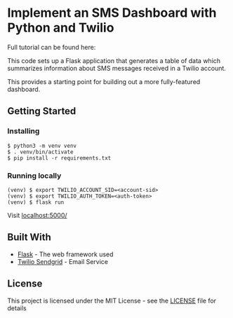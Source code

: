 # Implement an SMS Dashboard with Python and Twilio 

Full tutorial can be found here: 

This code sets up a Flask application that generates a table of data which
summarizes information about SMS messages received in a Twilio account.

This provides a starting point for building out a more fully-featured
dashboard.

## Getting Started

### Installing

```
$ python3 -m venv venv
$ . venv/bin/activate
$ pip install -r requirements.txt
```

### Running locally

```
(venv) $ export TWILIO_ACCOUNT_SID=<account-sid>
(venv) $ export TWILIO_AUTH_TOKEN=<auth-token>
(venv) $ flask run
```

Visit [localhost:5000/](localhost:5000/)

## Built With

* [Flask](https://flask.palletsprojects.com/en/1.1.x/) - The web framework used
* [Twilio Sendgrid](https://www.twilio.com/sendgrid) - Email Service 

## License

This project is licensed under the MIT License - see the [LICENSE](LICENSE) file for details

